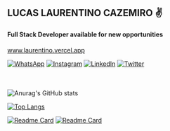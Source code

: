 ## LUCAS LAURENTINO CAZEMIRO ✌️

#### Full Stack Developer available for new opportunities


www.laurentino.vercel.app

[![WhatsApp](https://img.shields.io/badge/WhatsApp-25D366?style=for-the-badge&logo=whatsapp&logoColor=white)](https://api.whatsapp.com/send?phone=5521986725250&text=Ol%C3%A1!%20Vim%20pelo%20GitHub!)
[![Instagram](https://img.shields.io/badge/Instagram-E4405F?style=for-the-badge&logo=instagram&logoColor=white)](https://www.instagram.com/laurentinobx/)
[![LinkedIn](https://img.shields.io/badge/LinkedIn-0077B5?style=for-the-badge&logo=linkedin&logoColor=white)](https://www.linkedin.com/in/lucas-laurentino-437b65239/)
[![Twitter](https://img.shields.io/badge/Twitter-1DA1F2?style=for-the-badge&logo=twitter&logoColor=white)](https://twitter.com/laurentinodev)


####

</br>

  
![Anurag's GitHub stats](https://github-readme-stats.vercel.app/api?username=laurentino14&show_icons=true&theme=vision-friendly-dark&count_private=true)

  [![Top Langs](https://github-readme-stats.vercel.app/api/top-langs/?username=laurentino14&layout=compact&theme=vision-friendly-dark&count_private=true)](https://github.com/laurentino14/github-readme-stats)

[![Readme Card](https://github-readme-stats.vercel.app/api/pin/?username=laurentino14&repo=user&theme=vision-friendly-dark)](https://github.com/laurentino14/user)
[![Readme Card](https://github-readme-stats.vercel.app/api/pin/?username=laurentino14&repo=dr&theme=vision-friendly-dark)](https://github.com/laurentino14/user)


